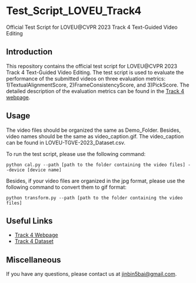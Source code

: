 # Test_Script_LOVEU_Track4
Official Test Script for LOVEU@CVPR 2023 Track 4 Text-Guided Video Editing

## Introduction
This repository contains the official test script for LOVEU@CVPR 2023 Track 4 Text-Guided Video Editing. The test script is used to evaluate the performance of the submitted videos on three evaluation metrics: 1)TextualAlignmentScore, 2)FrameConsistencyScore, and 3)PickScore. The detailed description of the evaluation metrics can be found in the [Track 4 webpage](https://sites.google.com/view/loveucvpr23/track4?authuser=0).

## Usage
The video files should be organized the same as Demo_Folder. Besides, video names should be the same as video_caption.gif. The video_caption can be found in LOVEU-TGVE-2023_Dataset.csv. 

To run the test script, please use the following command:

```
python cal.py --path [path to the folder containing the video files] --device [device name]
```

Besides, if your video files are organized in the jpg format, please use the following command to convert them to gif format:

```
python transform.py --path [path to the folder containing the video files]
```

## Useful Links
- [Track 4 Webpage](https://sites.google.com/view/loveucvpr23/track4?authuser=0)
- [Track 4 Dataset](https://drive.google.com/file/d/1D7ZVm66IwlKhS6UINoDgFiFJp_mLIQ0W/view)

## Miscellaneous
If you have any questions, please contact us at <jinbin5bai@gmail.com>.